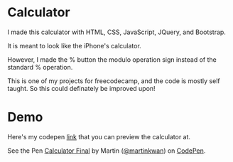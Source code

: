 # Calculator

I made this calculator with HTML, CSS, JavaScript, JQuery, and Bootstrap.

It is meant to look like the iPhone's calculator. 

However, I made the % button the modulo operation sign instead of the standard % operation.

This is one of my projects for freecodecamp, and the code is mostly self taught. So this could definately be improved upon!

# Demo

Here's my codepen <a href ="http://codepen.io/martinkwan/full/eJXLqP/" target="_blank">link</a> that you can preview the calculator at.

<p data-height="537" data-theme-id="0" data-slug-hash="eJXLqP" data-default-tab="result" data-user="martinkwan" data-embed-version="2" data-preview="true" class="codepen">See the Pen <a href="http://codepen.io/martinkwan/pen/eJXLqP/">Calculator Final</a> by Martin (<a href="http://codepen.io/martinkwan">@martinkwan</a>) on <a href="http://codepen.io">CodePen</a>.</p>
<script async src="//assets.codepen.io/assets/embed/ei.js"></script>
